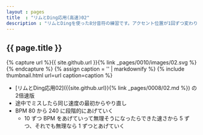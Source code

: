 ```yaml
---
layout : pages
title  : "リムとDing応用(高速)02"
description : "リムとDingを使った8分音符の練習です。アクセント位置が1回ずつ変わります。"
---
```


## {{ page.title }}

{% capture url %}{{ site.github.url }}{% link _pages/0010/images/02.svg %}{% endcapture %}
{% assign caption = '' | markdownify %}
{% include thumbnail.html url=url caption=caption %}

* [リムとDing応用02]({{site.github.url}}{% link _pages/0008/02.md %}) の2倍速版
* 途中でミスしたら同じ速度の最初からやり直し
* BPM 80 から 240 に段階的にあげていく
  * 10 ずつ BPM をあげていって無理そうになったらできた速さから 5 ずつ、それでも無理なら 1 ずつとあげていく